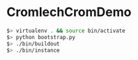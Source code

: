 CromlechCromDemo
================

```bash
$> virtualenv . && source bin/activate
$> python bootstrap.py
$> ./bin/buildout
$> ./bin/instance
```
